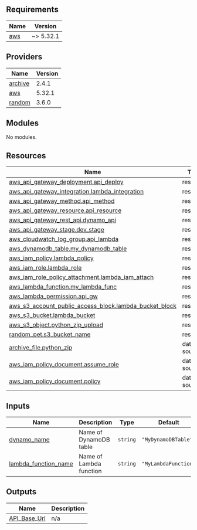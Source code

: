 <!-- BEGIN_TF_DOCS -->
## Requirements

| Name | Version |
|------|---------|
| <a name="requirement_aws"></a> [aws](#requirement\_aws) | ~> 5.32.1 |

## Providers

| Name | Version |
|------|---------|
| <a name="provider_archive"></a> [archive](#provider\_archive) | 2.4.1 |
| <a name="provider_aws"></a> [aws](#provider\_aws) | 5.32.1 |
| <a name="provider_random"></a> [random](#provider\_random) | 3.6.0 |

## Modules

No modules.

## Resources

| Name | Type |
|------|------|
| [aws_api_gateway_deployment.api_deploy](https://registry.terraform.io/providers/hashicorp/aws/latest/docs/resources/api_gateway_deployment) | resource |
| [aws_api_gateway_integration.lambda_integration](https://registry.terraform.io/providers/hashicorp/aws/latest/docs/resources/api_gateway_integration) | resource |
| [aws_api_gateway_method.api_method](https://registry.terraform.io/providers/hashicorp/aws/latest/docs/resources/api_gateway_method) | resource |
| [aws_api_gateway_resource.api_resource](https://registry.terraform.io/providers/hashicorp/aws/latest/docs/resources/api_gateway_resource) | resource |
| [aws_api_gateway_rest_api.dynamo_api](https://registry.terraform.io/providers/hashicorp/aws/latest/docs/resources/api_gateway_rest_api) | resource |
| [aws_api_gateway_stage.dev_stage](https://registry.terraform.io/providers/hashicorp/aws/latest/docs/resources/api_gateway_stage) | resource |
| [aws_cloudwatch_log_group.api_lambda](https://registry.terraform.io/providers/hashicorp/aws/latest/docs/resources/cloudwatch_log_group) | resource |
| [aws_dynamodb_table.my_dynamodb_table](https://registry.terraform.io/providers/hashicorp/aws/latest/docs/resources/dynamodb_table) | resource |
| [aws_iam_policy.lambda_policy](https://registry.terraform.io/providers/hashicorp/aws/latest/docs/resources/iam_policy) | resource |
| [aws_iam_role.lambda_role](https://registry.terraform.io/providers/hashicorp/aws/latest/docs/resources/iam_role) | resource |
| [aws_iam_role_policy_attachment.lambda_iam_attach](https://registry.terraform.io/providers/hashicorp/aws/latest/docs/resources/iam_role_policy_attachment) | resource |
| [aws_lambda_function.my_lambda_func](https://registry.terraform.io/providers/hashicorp/aws/latest/docs/resources/lambda_function) | resource |
| [aws_lambda_permission.api_gw](https://registry.terraform.io/providers/hashicorp/aws/latest/docs/resources/lambda_permission) | resource |
| [aws_s3_account_public_access_block.lambda_bucket_block](https://registry.terraform.io/providers/hashicorp/aws/latest/docs/resources/s3_account_public_access_block) | resource |
| [aws_s3_bucket.lambda_bucket](https://registry.terraform.io/providers/hashicorp/aws/latest/docs/resources/s3_bucket) | resource |
| [aws_s3_object.python_zip_upload](https://registry.terraform.io/providers/hashicorp/aws/latest/docs/resources/s3_object) | resource |
| [random_pet.s3_bucket_name](https://registry.terraform.io/providers/hashicorp/random/latest/docs/resources/pet) | resource |
| [archive_file.python_zip](https://registry.terraform.io/providers/hashicorp/archive/latest/docs/data-sources/file) | data source |
| [aws_iam_policy_document.assume_role](https://registry.terraform.io/providers/hashicorp/aws/latest/docs/data-sources/iam_policy_document) | data source |
| [aws_iam_policy_document.policy](https://registry.terraform.io/providers/hashicorp/aws/latest/docs/data-sources/iam_policy_document) | data source |

## Inputs

| Name | Description | Type | Default | Required |
|------|-------------|------|---------|:--------:|
| <a name="input_dynamo_name"></a> [dynamo\_name](#input\_dynamo\_name) | Name of DynamoDB table | `string` | `"MyDynamoDBTable"` | no |
| <a name="input_lambda_function_name"></a> [lambda\_function\_name](#input\_lambda\_function\_name) | Name of Lambda function | `string` | `"MyLambdaFunction"` | no |

## Outputs

| Name | Description |
|------|-------------|
| <a name="output_API_Base_Url"></a> [API\_Base\_Url](#output\_API\_Base\_Url) | n/a |
<!-- END_TF_DOCS -->